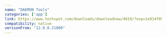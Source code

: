 ```yaml
---
name: "DAEMON Tools"
categories: ['app']
link: https://www.techspot.com/downloads/downloadnow/4819/?evp=1e914f05ca7c59fe3dcdfcc2e9bb0e34&file=5070
compatibility: native
versionFrom: "12.0.0.21000"
---
```


